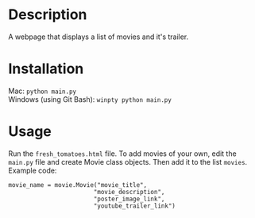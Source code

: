# Description

A webpage that displays a list of movies and it's trailer.

# Installation

Mac: `python main.py`  
Windows (using Git Bash): `winpty python main.py`

# Usage

Run the `fresh_tomatoes.html` file.
To add movies of your own, edit the `main.py` file and create Movie class objects. Then add it to the list `movies`. 
Example code:
```
movie_name = movie.Movie("movie_title",
                        "movie_description",
                        "poster_image_link",
                        "youtube_trailer_link")
```
